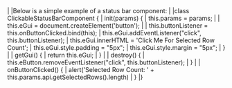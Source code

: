 <framework-specific-section frameworks="javascript">
|
|Below is a simple example of a status bar component:
|
</framework-specific-section>

<framework-specific-section frameworks="javascript">
<snippet transform={false}>
|class ClickableStatusBarComponent {
|    init(params) {
|        this.params = params;
|
|        this.eGui = document.createElement('button');
|
|        this.buttonListener = this.onButtonClicked.bind(this);
|        this.eGui.addEventListener("click", this.buttonListener);
|        this.eGui.innerHTML = 'Click Me For Selected Row Count';
|        this.eGui.style.padding = "5px";
|        this.eGui.style.margin = "5px";
|    }
|
|    getGui() {
|        return this.eGui;
|    }
|
|    destroy() {
|        this.eButton.removeEventListener("click", this.buttonListener);
|    }
|
|    onButtonClicked() {
|        alert('Selected Row Count: ' + this.params.api.getSelectedRows().length)
|    }
|}
</snippet>
</framework-specific-section>